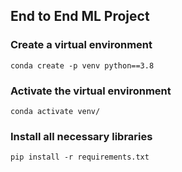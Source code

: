 ## End to End ML Project

### Create a virtual environment

```
conda create -p venv python==3.8
```

### Activate the virtual environment

```
conda activate venv/
```

### Install all necessary libraries

```
pip install -r requirements.txt
```